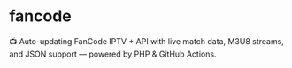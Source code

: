 # fancode
📺 Auto-updating FanCode IPTV + API with live match data, M3U8 streams, and JSON support — powered by PHP &amp; GitHub Actions.
